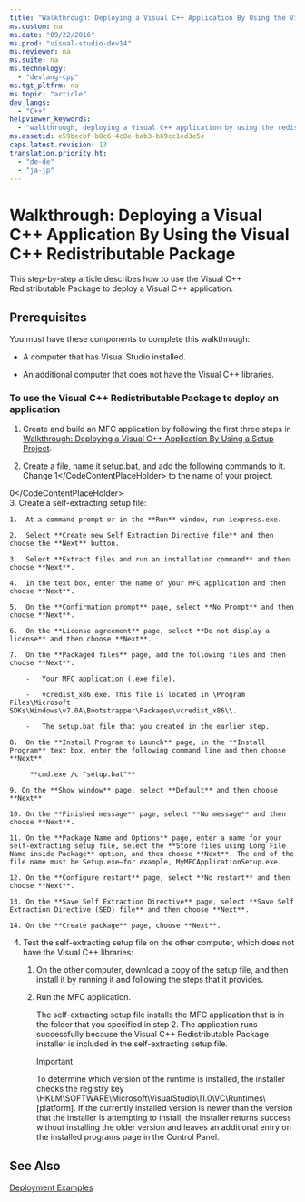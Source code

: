 ```yaml
---
title: "Walkthrough: Deploying a Visual C++ Application By Using the Visual C++ Redistributable Package"
ms.custom: na
ms.date: "09/22/2016"
ms.prod: "visual-studio-dev14"
ms.reviewer: na
ms.suite: na
ms.technology: 
  - "devlang-cpp"
ms.tgt_pltfrm: na
ms.topic: "article"
dev_langs: 
  - "C++"
helpviewer_keywords: 
  - "walkthrough, deploying a Visual C++ application by using the redistributable package"
ms.assetid: e59becbf-b8c6-4c8e-bab3-b69cc1ed3e5e
caps.latest.revision: 13
translation.priority.ht: 
  - "de-de"
  - "ja-jp"
---
```

# Walkthrough: Deploying a Visual C++ Application By Using the Visual C++ Redistributable Package
This step-by-step article describes how to use the Visual C++ Redistributable Package to deploy a Visual C++ application.  
  
## Prerequisites  
 You must have these components to complete this walkthrough:  
  
-   A computer that has Visual Studio installed.  
  
-   An additional computer that does not have the Visual C++ libraries.  
  
### To use the Visual C++ Redistributable Package to deploy an application  
  
1.  Create and build an MFC application by following the first three steps in [Walkthrough: Deploying a Visual C++ Application By Using a Setup Project](../vs140/walkthrough--deploying-a-visual-c---application-by-using-the-visual-c---redistributable-package.md).  
  
2.  Create a file, name it setup.bat, and add the following commands to it. Change <CodeContentPlaceHolder>1\</CodeContentPlaceHolder> to the name of your project.  
  
<CodeContentPlaceHolder>0\</CodeContentPlaceHolder>  
3.  Create a self-extracting setup file:  
  
    1.  At a command prompt or in the **Run** window, run iexpress.exe.  
  
    2.  Select **Create new Self Extraction Directive file** and then choose the **Next** button.  
  
    3.  Select **Extract files and run an installation command** and then choose **Next**.  
  
    4.  In the text box, enter the name of your MFC application and then choose **Next**.  
  
    5.  On the **Confirmation prompt** page, select **No Prompt** and then choose **Next**.  
  
    6.  On the **License agreement** page, select **Do not display a license** and then choose **Next**.  
  
    7.  On the **Packaged files** page, add the following files and then choose **Next**.  
  
        -   Your MFC application (.exe file).  
  
        -   vcredist_x86.exe. This file is located in \Program Files\Microsoft SDKs\Windows\v7.0A\Bootstrapper\Packages\vcredist_x86\\.  
  
        -   The setup.bat file that you created in the earlier step.  
  
    8.  On the **Install Program to Launch** page, in the **Install Program** text box, enter the following command line and then choose **Next**.  
  
         **cmd.exe /c "setup.bat"**  
  
    9. On the **Show window** page, select **Default** and then choose **Next**.  
  
    10. On the **Finished message** page, select **No message** and then choose **Next**.  
  
    11. On the **Package Name and Options** page, enter a name for your self-extracting setup file, select the **Store files using Long File Name inside Package** option, and then choose **Next**. The end of the file name must be Setup.exe—for example, MyMFCApplicationSetup.exe.  
  
    12. On the **Configure restart** page, select **No restart** and then choose **Next**.  
  
    13. On the **Save Self Extraction Directive** page, select **Save Self Extraction Directive (SED) file** and then choose **Next**.  
  
    14. On the **Create package** page, choose **Next**.  
  
4.  Test the self-extracting setup file on the other computer, which does not have the Visual C++ libraries:  
  
    1.  On the other computer, download a copy of the setup file, and then install it by running it and following the steps that it provides.  
  
    2.  Run the MFC application.  
  
         The self-extracting setup file installs the MFC application that is in the folder that you specified in step 2. The application runs successfully because the Visual C++ Redistributable Package installer is included in the self-extracting setup file.  
  
        > [!IMPORTANT]
        >  To determine which version of the runtime is installed, the installer checks the registry key \HKLM\SOFTWARE\Microsoft\VisualStudio\11.0\VC\Runtimes\\[platform]. If the currently installed version is newer than the version that the installer is attempting to install, the installer returns success without installing the older version and leaves an additional entry on the installed programs page in the Control Panel.  
  
## See Also  
 [Deployment Examples](../vs140/deployment-examples.md)